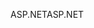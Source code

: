 <span data-ttu-id="12106-101">ASP.NET</span><span class="sxs-lookup"><span data-stu-id="12106-101">ASP.NET</span></span>